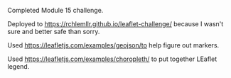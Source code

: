 Completed Module 15 challenge.

Deployed to https://rchlemllr.github.io/leaflet-challenge/ because I wasn't sure and better safe than sorry. 

Used https://leafletjs.com/examples/geojson/to help figure out markers. 

Used https://leafletjs.com/examples/choropleth/ to put together LEaflet legend. 
